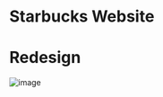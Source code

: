 # Starbucks Website
# Redesign

![image](https://user-images.githubusercontent.com/56386427/130248605-25358b79-9c7d-4fd0-ad25-f08df3030bb4.png)
